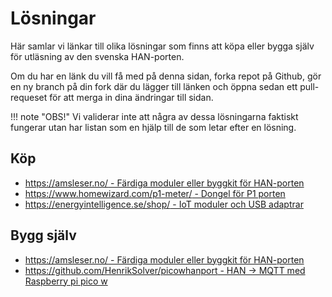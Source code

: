 # Lösningar

Här samlar vi länkar till olika lösningar som finns att köpa eller bygga själv
för utläsning av den svenska HAN-porten. 

Om du har en länk du vill få med på denna sidan, forka repot på Github, gör en ny 
branch på din fork där du lägger till länken och öppna sedan ett pull-requeset för att 
merga in dina ändringar till sidan.

!!! note "OBS!"
    Vi validerar inte att några av dessa lösningarna faktiskt fungerar utan
    har listan som en hjälp till de som letar efter en lösning.

## Köp

* [https://amsleser.no/ - Färdiga moduler eller byggkit för HAN-porten](https://amsleser.no/) 
* [https://www.homewizard.com/p1-meter/ - Dongel för P1 porten](https://www.homewizard.com/p1-meter/)
* [https://energyintelligence.se/shop/ - IoT moduler och USB adaptrar](https://energyintelligence.se/shop/)
## Bygg själv

* [https://amsleser.no/ - Färdiga moduler eller byggkit för HAN-porten](https://amsleser.no/) 
* [https://github.com/HenrikSolver/picowhanport - HAN -> MQTT med Raspberry pi pico w](https://github.com/HenrikSolver/picowhanport)
